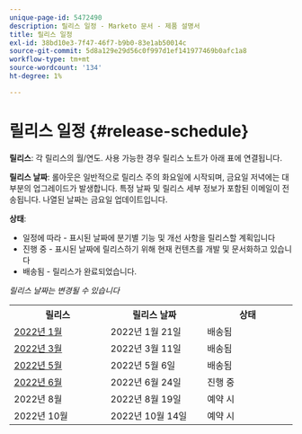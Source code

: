 ```yaml
---
unique-page-id: 5472490
description: 릴리스 일정 - Marketo 문서 - 제품 설명서
title: 릴리스 일정
exl-id: 38bd10e3-7f47-46f7-b9b0-83e1ab50014c
source-git-commit: 5d8a129e29d56c0f997d1ef141977469b0afc1a8
workflow-type: tm+mt
source-wordcount: '134'
ht-degree: 1%

---
```


# 릴리스 일정 {#release-schedule}

**릴리스**: 각 릴리스의 월/연도. 사용 가능한 경우 릴리스 노트가 아래 표에 연결됩니다.

**릴리스 날짜**: 롤아웃은 일반적으로 릴리스 주의 화요일에 시작되며, 금요일 저녁에는 대부분의 업그레이드가 발생합니다. 특정 날짜 및 릴리스 세부 정보가 포함된 이메일이 전송됩니다. 나열된 날짜는 금요일 업데이트입니다.

**상태**:

* 일정에 따라 - 표시된 날짜에 분기별 기능 및 개선 사항을 릴리스할 계획입니다
* 진행 중 - 표시된 날짜에 릴리스하기 위해 현재 컨텐츠를 개발 및 문서화하고 있습니다
* 배송됨 - 릴리스가 완료되었습니다.

_릴리스 날짜는 변경될 수 있습니다_

<table> 
 <colgroup> 
  <col> 
  <col> 
  <col> 
 </colgroup>
 <tbody> 
  <tr> 
   <th width="250px">릴리스</th>
   <th width="250px">릴리스 날짜</th>
   <th width="250px">상태</th>
  </tr>
  <tr> 
   <td><a href="/help/marketo/release-notes/previous-releases/2022/release-notes-jan-22.md">2022년 1월</a></td>
   <td>2022년 1월 21일</td>
   <td>배송됨</td>
  </tr>
  <tr> 
   <td><a href="/help/marketo/release-notes/previous-releases/2022/release-notes-mar-22.md">2022년 3월</a></td>
   <td>2022년 3월 11일</td>
   <td>배송됨</td>
  </tr>
  <tr> 
   <td><a href="/help/marketo/release-notes/previous-releases/2022/release-notes-may-22.md">2022년 5월</a></td>
   <td>2022년 5월 6일</td>
   <td>배송됨</td>
  </tr>
  <tr> 
   <td><a href="/help/marketo/release-notes/current.md">2022년 6월</td>
   <td>2022년 6월 24일</td>
   <td>진행 중</td>
  </tr>
  <tr> 
   <td>2022년 8월</td>
   <td>2022년 8월 19일</td>
   <td>예약 시</td>
  </tr>
  <tr>
   <td>2022년 10월</td>
   <td>2022년 10월 14일</td>
   <td>예약 시</td>
  </tr>
 </tbody>
</table>
